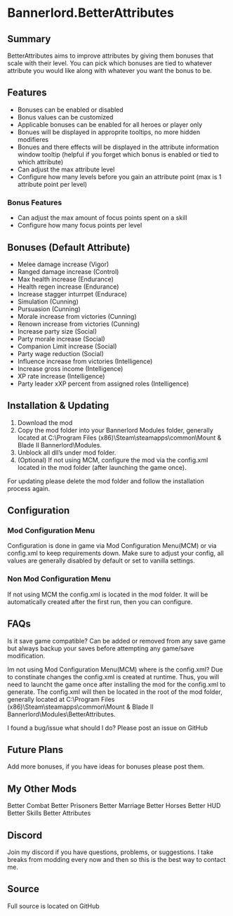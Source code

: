# Bannerlord.BetterAttributes

## Summary
BetterAttributes aims to improve attributes by giving them bonuses that scale with their level. You can pick which bonuses are tied to whatever attribute you would like along with whatever you want the bonus to be.

## Features
- Bonuses can be enabled or disabled
- Bonus values can be customized
- Applicable bonuses can be enabled for all heroes or player only
- Bonues will be displayed in approprite tooltips, no more hidden modifieres
- Bonues and there effects will be displayed in the attribute information window tooltip (helpful if you forget which bonus is enabled or tied to which attribute)
- Can adjust the max attribute level
- Configure how many levels before you gain an attribute point (max is 1 attribute point per level)

### Bonus Features
- Can adjust the max amount of focus points spent on a skill
- Configure how many focus points per level

## Bonuses (Default Attribute)
- Melee damage increase (Vigor)
- Ranged damage increase (Control)
- Max health increase (Endurance)
- Health regen increase (Endurance)
- Increase stagger inturrpet (Endurace)
- Simulation (Cunning)
- Pursuasion (Cunning)
- Morale increase from victories (Cunning)
- Renown increase from victories (Cunning)
- Increase party size (Social)
- Party morale increase (Social)
- Companion Limit increase (Social)
- Party wage reduction (Social)
- Influence increase from victories (Intelligence)
- Increase gross income (Intelligence)
- XP rate increase (Intelligence)
- Party leader xXP percent from assigned roles (Intelligence)

## Installation & Updating
1. Download the mod
2. Copy the mod folder into your Bannerlord Modules folder, generally located at C:\Program Files (x86)\Steam\steamapps\common\Mount & Blade II Bannerlord\Modules.
3. Unblock all dll’s under mod folder.
4. (Optional) If not using MCM, configure the mod via the config.xml located in the mod folder (after launching the game once).

For updating please delete the mod folder and follow the installation process again.

## Configuration
### Mod Configuration Menu
Configuration is done in game via Mod Configuration Menu(MCM) or via config.xml to keep requirements down. Make sure to adjust your config, all values are generally disabled by default or set to vanilla settings.

### Non Mod Configuration Menu
If not using MCM the config.xml is located in the mod folder. It will be automatically created after the first run, then you can configure.

## FAQs
Is it save game compatible?
Can be added or removed from any save game but always backup your saves before attempting any game/save modification.

Im not using Mod Configuration Menu(MCM) where is the config.xml?
Due to constinate changes the config.xml is created at runtime. Thus, you will need to launcht the game once after installing the mod for the config.xml to generate. The config.xml will then be located in the root of the mod folder, generally located at C:\Program Files (x86)\Steam\steamapps\common\Mount & Blade II Bannerlord\Modules\BetterAttributes.

I found a bug/issue what should I do?
Please post an issue on GitHub

## Future Plans
Add more bonuses, if you have ideas for bonuses please post them.

## My Other Mods
Better Combat
Better Prisoners
Better Marriage
Better Horses
Better HUD
Better Skills
Better Attributes

## Discord
Join my discord if you have questions, problems, or suggestions. I take breaks from modding every now and then so this is the best way to contact me.

## Source
Full source is located on GitHub